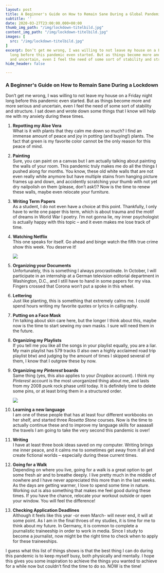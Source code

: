 ```yaml
---
layout: post
title: A Beginner's Guide on How to Remain Sane During a Global Pandemic
subtitle: ''
date: 2020-03-27T23:00:00.000+00:00
thumb_img_path: "/img/lockdown-titelbild.jpg"
content_img_path: "/img/lockdown-titelbild.jpg"
images: [
  src: "/img/lockdown-titelbild.jpg"
]
excerpt: Don’t get me wrong, I was willing to not leave my house on a Friday night
  long before this pandemic even started. But as things become more and more serious
  and uncertain, even I feel the need of some sort of stability and structure.
hide_header: false

---
```

### A Beginner's Guide on How to Remain Sane During a Lockdown

Don’t get me wrong, I was willing to not leave my house on a Friday night long before this pandemic even started. But as things become more and more serious and uncertain, even I feel the need of some sort of stability and structure. I sat down and wrote down some things that I know will help me with my anxiety during these times.

 1. **Repotting my Aloe Vera**  
    What is it with plants that they calm me down so much? I find an immense amount of peace and joy in potting (and buying!) plants. The fact that green is my favorite color cannot be the only reason for this peace of mind.
 2. **Painting**  
    Sure, you can paint on a canvas but I am actually talking about painting the walls of your room. This pandemic truly makes me do all the things I pushed along for months. You know, these old white walls that are not even really white anymore but have multiple stains from hanging picture frames up and down, and accidently scratching your thumb with not yet dry nailpolish on them (please, don’t ask!)? Now is the time to renew these walls, maybe even relocate your furniture.
 3. **Writing Term Papers**  
    As a student, I do not even have a choice at this point. Thankfully, I only have to write one paper this term, which is about trauma and the motif of dreams in World War I poetry. I’m not gonna lie, my inner psychologist is actually happy with this topic – and it even makes me lose track of time.
 4. **Watching Netflix**  
    This one speaks for itself. Go ahead and binge watch the fifth true crime show this week. You deserve it!

    ![](/img/img_5449.jpeg)
 5. **Organizing your Documents**  
    Unfortunately, this is something I always procrastinate. In October, I will participate in an internship at a German television editorial department in Washington, D.C., and I still have to hand in some papers for my visa. Fingers crossed that Corona won’t put a spoke in this wheel.
 6. **Lettering**  
    Just like planting, this is something that extremely calms me. I could spend hours writing my favorite quotes or lyrics in calligraphy.
 7. **Putting on a Face Mask**  
    I’m talking about skin care here, but the longer I think about this, maybe now is the time to start sewing my own masks. I sure will need them in the future.
 8. **Organizing my Playlists**  
    If you tell me you like all the songs in your playlist equally, you are a liar. My main playlist has 579 tracks (I also own a highly acclaimed road trip playlist btw) and judging by the amount of times I skipped several of them, I know that I outgrew these by now.
 9. **Organizing my _Pinterest_ boards**  
    Same thing (yes, this also applies to your _Dropbox_ account). I think my _Pinterest_ account is the most unorganized thing about me, and lasts from my 2008 punk rock phase until today. It is definitely time to delete some pins, or at least bring them in a structured order.

    ![](/img/img_5441.jpeg)
10. **Learning a new language**  
    I am one of these people that has at least four different workbooks on her shelf, and started three _Rosetta Stone_ courses. Now is the time to actually continue these and to improve my language skills for aaaaaall the travels I am going to take the very second this pandemic is over!
11. **Writing**  
    I have at least three book ideas saved on my computer. Writing brings me inner peace, and it calms me to sometimes get away from it all and create fictional worlds – especially during these current times.
12. **Going for a Walk**  
    Depending on where you live, going for a walk is a great option to get some fresh air and to breathe deeply. I live pretty much in the middle of nowhere and I have never appreciated this more than in the last weeks. As the days are getting warmer, I love to spend some time in nature. Working out is also something that makes me feel good during these times. If you have the chance, relocate your workout outside or open your window. You will feel the difference!
13. **Checking Application Deadlines**  
    Although it feels like this year -or even March- will never end, it will at some point. As I am in the final throes of my studies, it is time for me to think about my future. In Germany, it is common to complete a journalistic traineeship in order to work in media. Since I study to become a journalist, now might be the right time to check when to apply for these traineeships.

I guess what this list of things shows is that the best thing I can do during this pandemic is to keep myself busy, both physically and mentally. I hope this gives you some inspiration to achieve the things you wanted to achieve for a while now but couldn’t find the time to do so. NOW is the time!
